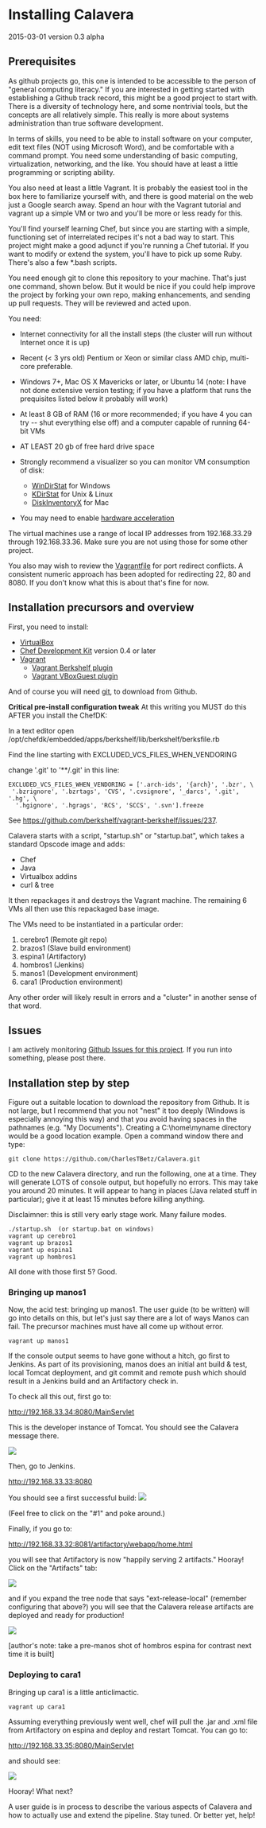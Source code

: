 # Installing Calavera

2015-03-01  version 0.3 alpha

## Prerequisites

As github projects go, this one is intended to be accessible to the person of "general computing literacy." If you are interested in getting started with establishing a Github track record, this might be a good project to start with. There is a diversity of technology here, and some nontrivial tools, but the concepts are all relatively simple. This really is more about systems administration than true software development.  

In terms of skills, you need to be able to install software on your computer, edit text files (NOT using Microsoft Word), and be comfortable with a command prompt. You need some understanding of basic computing, virtualization, networking, and the like. You should have at least a little programming or scripting ability.

You also need at least a little Vagrant. It is probably the easiest tool in the box here to familiarize yourself with, and there is good material on the web just a Google search away. Spend an hour with the Vagrant tutorial and vagrant up a simple VM or two and you'll be more or less ready for this.

You'll find yourself learning Chef, but since you are starting with a simple, functioning set of interrelated recipes it's not a bad way to start. This project might make a good adjunct if you're running a Chef tutorial. If you want to modify or extend the system, you'll have to pick up some Ruby. There's also a few *.bash scripts.

You need enough git to clone this repository to your machine. That's just one command, shown below. But it would be nice if you could help improve the project by forking your own repo, making enhancements, and sending up pull requests. They will be reviewed and acted upon.

You need:

* Internet connectivity for all the install steps (the cluster will run without Internet once it is up)

* Recent (< 3 yrs old) Pentium or Xeon or similar class AMD chip, multi-core preferable.

* Windows 7+, Mac OS X Mavericks or later, or Ubuntu 14 (note: I have not done extensive version testing; if you have a platform that runs the prequisites listed below it probably will work)

* At least 8 GB of RAM (16 or more recommended; if you have 4 you can try --  shut everything else off) and a computer capable of running 64-bit VMs

* AT LEAST 20 gb of free hard drive space
* Strongly recommend a visualizer so you can monitor VM consumption of disk:
  * [WinDirStat](https://windirstat.info/) for Windows
  * [KDirStat](http://kdirstat.sourceforge.net/) for Unix & Linux
  * [DiskInventoryX](http://www.derlien.com/) for Mac

* You may need to enable [hardware acceleration](http://www.sysprobs.com/disable-enable-virtualization-technology-bios)

The virtual machines use a range of local IP addresses from 192.168.33.29 through 192.168.33.36. Make sure you are not using those for some other project.

You also may wish to review the [Vagrantfile](https://github.com/CharlesTBetz/Calavera/blob/master/Vagrantfile) for port redirect conflicts. A consistent numeric approach has been adopted for redirecting 22, 80 and 8080. If you don't know what this is about that's fine for now.

## Installation precursors and overview


First, you need to install:

* [VirtualBox](https://www.virtualbox.org/)
* [Chef Development Kit](https://downloads.chef.io/chef-dk/) version 0.4 or later
* [Vagrant](http://www.vagrantup.com/downloads.html)
  * [Vagrant Berkshelf plugin](https://github.com/berkshelf/vagrant-berkshelf)
  * [Vagrant VBoxGuest plugin](https://github.com/dotless-de/vagrant-vbguest)

And of course you will need [git](http://git-scm.com/book/en/v2/Getting-Started-Installing-Git), to download from Github.

**Critical pre-install configuration tweak**
At this writing you MUST do this AFTER you install the ChefDK:

In a text editor open /opt/chefdk/embedded/apps/berkshelf/lib/berkshelf/berksfile.rb

Find the line starting with EXCLUDED_VCS_FILES_WHEN_VENDORING

change '.git' to '**/.git' in this line:

````
EXCLUDED_VCS_FILES_WHEN_VENDORING = ['.arch-ids', '{arch}', '.bzr', \
 '.bzrignore', '.bzrtags', 'CVS', '.cvsignore', '_darcs', '.git', '.hg', \
  '.hgignore', '.hgrags', 'RCS', 'SCCS', '.svn'].freeze

````

See https://github.com/berkshelf/vagrant-berkshelf/issues/237.

Calavera starts with a script, "startup.sh" or "startup.bat", which takes a standard Opscode image and adds:

* Chef
* Java
* Virtualbox addins
* curl & tree

It then repackages it and destroys the Vagrant machine. The remaining 6 VMs all then use this repackaged base image.

The VMs need to be instantiated in a particular order:

1. cerebro1 (Remote git repo)
1. brazos1 (Slave build environment)
1. espina1 (Artifactory)
1. hombros1 (Jenkins)
1. manos1 (Development environment)
1. cara1 (Production environment)

Any other order will likely result in errors and a "cluster" in another sense of that word.

## Issues

I  am actively monitoring [Github Issues for this project](https://github.com/CharlesTBetz/Calavera/issues). If you run into something, please post there.

## Installation step by step

Figure out a suitable location to download the repository from Github. It is not large, but I recommend that you not "nest" it too deeply (Windows is especially annoying this way) and that you avoid having spaces in the pathnames (e.g. "My Documents"). Creating a C:\home\myname directory would be a good location example. Open a command window there and type:

    git clone https://github.com/CharlesTBetz/Calavera.git


CD to the new Calavera directory, and run the following, one at a time. They will generate LOTS of console output, but hopefully no errors. This may take you around 20 minutes. It will appear to hang in places (Java related stuff in particular); give it at least 15 minutes before killing anything.

Disclaimner: this is still very early stage work. Many failure modes.

````
./startup.sh  (or startup.bat on windows)
vagrant up cerebro1
vagrant up brazos1
vagrant up espina1
vagrant up hombros1
````

All done with those first 5? Good.

### Bringing up manos1

Now, the acid test: bringing up manos1. The user guide (to be written) will go into details on this, but let's just say there are a lot of ways Manos can fail. The precursor machines must have all come up without error.

    vagrant up manos1

If the console output seems to have gone without a hitch, go first to Jenkins. As part of its provisioning, manos does an initial ant build & test, local Tomcat deployment, and git commit and remote push which should result in a Jenkins build and an Artifactory check in.

To check all this out, first go to:

http://192.168.33.34:8080/MainServlet

This is the developer instance of Tomcat. You should see the Calavera message there.

![](img/ManosServletView.png)

Then, go to Jenkins.

http://192.168.33.33:8080

You should see a first successful build:
![](img/JenkinsSuccess.png)

(Feel free to click on the "#1" and poke around.)

Finally, if you go to:

http://192.168.33.32:8081/artifactory/webapp/home.html

you will see that Artifactory is now "happily serving 2 artifacts." Hooray! Click on the "Artifacts" tab:

![](img/ArtifactorySuccess2.png)

and if you expand the tree node that says "ext-release-local" (remember configuring that above?) you will see that the Calavera release artifacts are deployed and ready for production!

![](img/ArtifactorySuccess3.png)

[author's note: take a pre-manos shot of hombros espina for contrast next time it is built]

### Deploying to cara1

Bringing up cara1 is a little anticlimactic.

    vagrant up cara1

Assuming everything previously went well, chef will pull the .jar and .xml file from Artifactory on espina and deploy and restart Tomcat. You can go to:

http://192.168.33.35:8080/MainServlet

and should see:

![](img/CaraSuccess.png)

Hooray! What next?

A user guide is in process to describe the various aspects of Calavera and how to actually use and extend the pipeline. Stay tuned. Or better yet, help!
